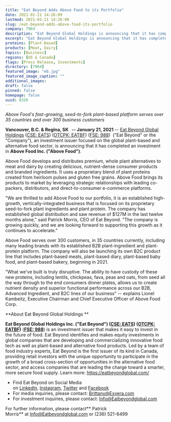 ```yaml
---
title: "Eat Beyond Adds Above Food to its Portfolio"
date: 2021-01-21 14:26:09
lastmod: 2021-01-21 14:26:09
slug: /eat-beyond-adds-above-food-its-portfolio
company: 7964
description: "Eat Beyond Global Holdings is announcing that it has completed an investment in Above Food. Above Food develops and distributes premium, whole plant alternatives to meat and dairy by creating delicious, nutrient-dense consumer products and branded ingredients. It uses a proprietary blend of plant proteins created from heirloom pulses and gluten free grains."
excerpt: "Eat Beyond Global Holdings is announcing that it has completed an investment in Above Food. Above Food develops and distributes premium, whole plant alternatives to meat and dairy by creating delicious, nutrient-dense consumer products and branded ingredients. It uses a proprietary blend of plant proteins created from heirloom pulses and gluten free grains."
proteins: [Plant-Based]
products: [Meat, Dairy]
topics: [Business]
regions: [US & Canada]
flags: [Press Release, Investments]
directory: [7964]
featured_image: "eb.jpg"
featured_image_caption: ""
additional_images:
draft: false
pinned: false
homepage: false
uuid: 8326
---
```

*Above Food's fast-growing, seed-to-fork plant-based platform serves
over 35 countries and over 300 business customers*

**Vancouver, B.C. & Regina, SK   -- January 21, 2021** -- [Eat Beyond
Global Holdings](https://eatbeyondglobal.com/) ([CSE:
EATS](https://thecse.com/en/listings/diversified-industries/eat-beyond-global-holdings-inc)) ([OTCPK:
EATBF](https://www.otcmarkets.com/stock/EATBF/overview)) ([FSE:
988](https://www.boerse-frankfurt.de/equity/eat-beyond-global-hldgs)) 
("Eat Beyond" or the "Company"), an investment issuer focused on the
global plant-based and alternative food sector, is announcing that it
has completed an investment in **Above Food Inc. ("Above Food")**.

Above Food develops and distributes premium, whole plant alternatives to
meat and dairy by creating delicious, nutrient-dense consumer products
and branded ingredients. It uses a proprietary blend of plant proteins
created from heirloom pulses and gluten free grains. Above Food brings
its products to market by leveraging strategic relationships with
leading co-packers, distributors, and direct-to-consumer e-commerce
platforms.

"We are thrilled to add Above Food to our portfolio, it is an
established high-growth, vertically-integrated business that is focused
on its proprietary seed-to-fork plant ingredients and plant protein. The
company has established global distribution and saw revenue of \$127M in
the last twelve months alone," said Patrick Morris, CEO of Eat Beyond.
"The company is growing quickly, and we are looking forward to
supporting this growth as it continues to accelerate."

Above Food serves over 300 customers, in 35 countries currently,
including many leading brands with its established B2B plant-ingredient
and plant-protein platform. The company will also be launching its own
B2C product line that includes plant-based meats, plant-based diary,
plant-based baby food, and plant-based bakery, beginning in 2021.

"What we've built is truly disruptive. The ability to have custody of
these new proteins, including lentils, chickpeas, fava, peas and oats,
from seed all the way through to the end consumers dinner plates, allows
us to create nutrient density and superior functional performance across
our B2B, Advanced Ingredient, and B2C lines of our business" -- explains
Lionel Kambeitz, Executive Chairman and Chief Executive Officer of Above
Food Corp.

**About Eat Beyond Global Holdings **

**Eat Beyond Global Holdings Inc. ("Eat Beyond") ([CSE:
EATS](https://thecse.com/en/listings/diversified-industries/eat-beyond-global-holdings-inc)) ([OTCPK:
EATBF](https://www.otcmarkets.com/stock/EATBF/overview))** (**[FSE:
988](https://www.boerse-frankfurt.de/equity/eat-beyond-global-hldgs)**) is
an investment issuer that makes it easy to invest in the future of food.
Eat Beyond identifies and makes equity investments in global companies
that are developing and commercializing innovative food tech as well as
plant-based and alternative food products. Led by a team of food
industry experts, Eat Beyond is the first issuer of its kind in Canada,
providing retail investors with the unique opportunity to participate in
the growth of a broad cross-section of opportunities in the alternative
food sector, and access companies that are leading the charge toward a
smarter, more secure food supply. Learn
more: <https://eatbeyondglobal.com/> 

-   Find Eat Beyond on Social Media
    on [LinkedIn](https://www.linkedin.com/company/eat-beyond-global-holdings), [Instagram](https://www.instagram.com/eatbeyondglobal/), [Twitter](http://twitter.com/eatbeyondglobal) and [Facebook](https://www.facebook.com/eatbeyondglobal) 
-   For media inquiries, please contact: <Brittany@Exvera.com>
-   For investment inquiries, please
    contact: [I](mailto:Info@Eatbeyondglobal.com)[nfo@Eatbeyondglobal.com](mailto:Info@Eatbeyondglobal.com) 

For further information, please contact** Patrick
Morris** at <Info@Eatbeyondglobal.com> or (236) 521-6499
